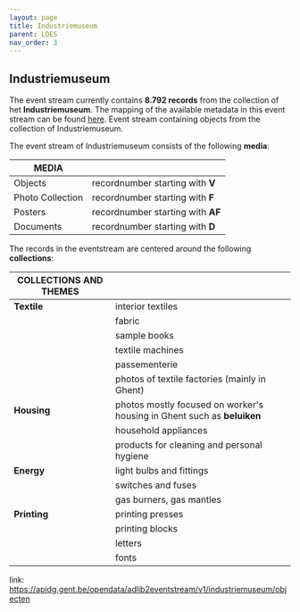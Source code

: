```yaml
---
layout: page
title: Industriemuseum
parent: LDES
nav_order: 3
---
```



## **Industriemuseum** 

The event stream currently contains **8.792 records** from the collection of het **Industriemuseum**. The mapping of the available metadata in this event stream can be found [here](https://app.gitbook.com/o/-MaDy7qNCF9HTgoNJPP6/s/-MaDyFunOfBA0nHUQZv_/datamappings/overzicht-velden-datamapping).
Event stream containing objects from the collection of Industriemuseum.

The event stream of Industriemuseum consists of the following **media**:

| MEDIA                                 |                                  |
|---------------------------------------|----------------------------------|
| Objects                               | recordnumber starting with **V** |
| Photo Collection                      | recordnumber starting with **F** |
| Posters                               | recordnumber starting with **AF**|
| Documents                             | recordnumber starting with **D** |

The records in the eventstream are centered around the following **collections**: 

| COLLECTIONS AND THEMES   |                                  |
|--------------------------|----------------------------------|
| **Textile**              | interior textiles                |
|                          | fabric                           |
|                          | sample books                     |
|                          | textile machines                 |
|                          | passementerie                    |
|                          | photos of textile factories (mainly in Ghent)|   
| **Housing**              | photos mostly focused on worker's housing in Ghent such as **beluiken**|
|                          | household appliances             |
|                          | products for cleaning and personal hygiene|
| **Energy**               | light bulbs and fittings         |
|                          | switches and fuses               | 
|                          | gas burners, gas mantles         |
| **Printing**             | printing presses                 |
|                          | printing blocks                  |
|                          | letters                          |
|                          | fonts                            |
           
link: https://apidg.gent.be/opendata/adlib2eventstream/v1/industriemuseum/objecten
